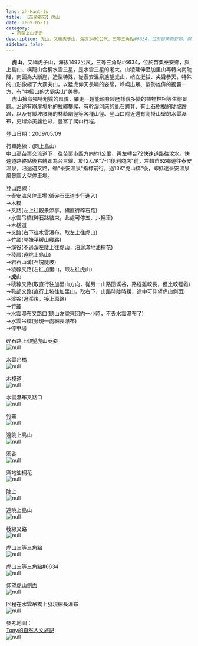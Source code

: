 ```yaml
---
lang: zh-Hant-tw
title: 【苗栗泰安】虎山
date: 2009-05-11
category: 
  - 苗栗上山走走
description: 虎山，又稱虎子山，海拔1492公尺，三等三角點#6634，位於苗栗泰安鄉，與上島山、橫龍山合稱水雲三星，是水雲三星的老大。山稜延伸至加里山再轉向南陡降，南面為大斷崖，造型特殊，從泰安溫泉遙望虎山，峭立挺拔、尖聳參天，特殊的山形像極了大霸尖山，以猛虎仰天長嘯的姿態，崢嶸出眾、氣勢雄偉的獨霸一方，有"中級山的大霸尖山"美譽。 虎山擁有獨特粗獷的風貌，攀走一趟能親身經歷樣貌多變的植物林相等生態景觀。沿途有崩崖塌地的拉繩攀爬、有幹溪河床的亂石跨登、有土石樹根的陡坡蹭蹬，以及有緩坡腰繞的林蔭幽徑等各種山徑。登山口附近還有高掛山壁的水雲瀑布，更增添美麗色彩，豐富了爬山行程。
sidebar: false
---
```


    **虎山**，又稱虎子山，海拔1492公尺，三等三角點#6634，位於苗栗泰安鄉，與上島山、橫龍山合稱水雲三星，是水雲三星的老大。山稜延伸至加里山再轉向南陡降，南面為大斷崖，造型特殊，從泰安溫泉遙望虎山，峭立挺拔、尖聳參天，特殊的山形像極了大霸尖山，以猛虎仰天長嘯的姿態，崢嶸出眾、氣勢雄偉的獨霸一方，有"中級山的大霸尖山"美譽。  
    虎山擁有獨特粗獷的風貌，攀走一趟能親身經歷樣貌多變的植物林相等生態景觀。沿途有崩崖塌地的拉繩攀爬、有幹溪河床的亂石跨登、有土石樹根的陡坡蹭蹬，以及有緩坡腰繞的林蔭幽徑等各種山徑。登山口附近還有高掛山壁的水雲瀑布，更增添美麗色彩，豐富了爬山行程。

登山日期：2009/05/09

行車路線：(同上島山)  
中山高苗栗交流道下，往苗栗市區方向約1公里，再左轉台72快速道路往汶水。快速道路終點後右轉即為台三線，於127.7K"7-11便利商店"前，左轉苗62鄉道往泰安溫泉，沿途遇叉路，循"泰安溫泉"指標前行，過13K"虎山橋"後，即抵達泰安溫泉風景區大型停車場。

登山路線：  
→泰安溫泉停車場(循碎石車道步行進入)  
→木橋  
→叉路(左上往觀景涼亭，續直行碎石路)  
→水雲吊橋(碎石路結束，此處可停五、六輛車)  
→木棧道  
→叉路(右下往水雲瀑布，取左上往虎山)  
→竹叢(開始平緩山腰路)  
→溪谷(不過溪左陡上往虎山，沿途滿地油桐花)  
→稜肩(遠眺上島山)  
→岩石山溝(石塊陡坡)  
→稜線叉路(右往加里山，取左往虎山)  
→**虎山**  
→稜線叉路(取直行往加里山方向，從另一山路回溪谷，路程雖較長，但比較輕鬆)  
→鞍部叉路(直行上坡往加里山，取右下，山路時陡時緩，途中可仰望虎山側面)  
→溪谷(過溪後，接上原路)  
→竹叢  
→水雲瀑布叉路口(聽山友說來回約一小時，不去水雲瀑布了)  
→水雲吊橋(發現一處細長瀑布)  
→停車場

碎石路上仰望虎山英姿  
![null](image/123116835_l.jpg)

水雲吊橋  
![null](image/123116840_l.jpg)

木棧道  
![null](image/123116851_l.jpg)

水雲瀑布叉路口  
![null](image/123116910_l.jpg)

竹叢  
![null](image/123116913_l.jpg)

遠眺上島山  
![null](image/123116919_l.jpg)

溪谷  
![null](image/123116983_l.jpg)

滿地油桐花  
![null](image/123117018_l.jpg)

陡上  
![null](image/123117119_l.jpg)

遠眺上島山  
![null](image/123117128_l.jpg)

稜線叉路  
![null](image/123117136_l.jpg)

虎山三等三角點  
![null](image/123117140_l.jpg)

虎山三等三角點#6634  
![null](image/123117145_l.jpg)

仰望虎山側面  
![null](image/123117152_l.jpg)

回程在水雲吊橋上發現細長瀑布  
![null](image/123117232_l.jpg)

參考地圖：  
[Tony的自然人文旅記](http://www.tonyhuang39.com/tony0662/tony0662.html)  
![null](image/123117261_l.jpg)